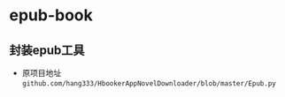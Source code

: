 # epub-book
## 封装epub工具
  - 原项目地址`github.com/hang333/HbookerAppNovelDownloader/blob/master/Epub.py`


